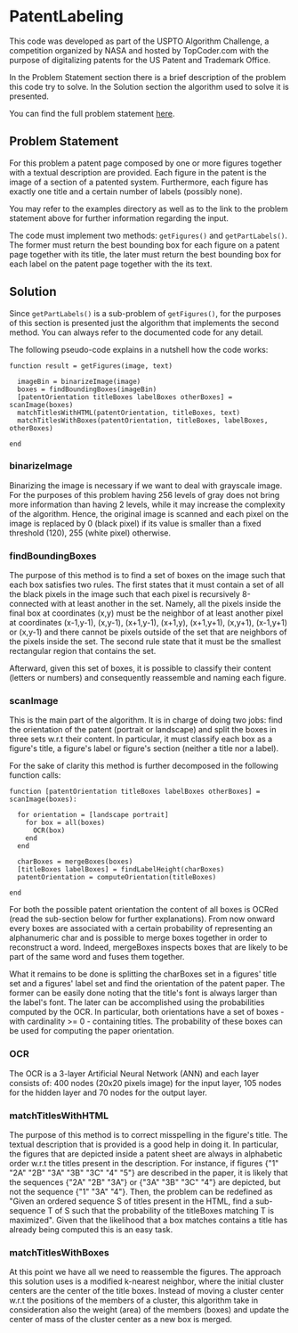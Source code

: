PatentLabeling
==============

This code was developed as part of the USPTO Algorithm Challenge, a competition organized by NASA and hosted by TopCoder.com with the purpose of digitalizing patents for the US Patent and Trademark Office.

In the Problem Statement section there is a brief description of the problem this code try to solve. In the Solution section the algorithm used to solve it is presented.

You can find the full problem statement [here](http://community.topcoder.com/longcontest/?module=ViewProblemStatement&rd=15027&pm=11645).


Problem Statement
-----------------

For this problem a patent page composed by one or more figures together with a textual description are provided. Each figure in the patent is the image of a section of a patented system. Furthermore, each figure has exactly one title and a certain number of labels (possibly none).

You may refer to the examples directory as well as to the link to the problem statement above for further information regarding the input.

The code must implement two methods: `getFigures()` and `getPartLabels()`. The former must return the best bounding box for each figure on a patent page together with its title, the later must return the best bounding box for each label on the patent page together with the its text.
  

Solution
--------

Since `getPartLabels()` is a sub-problem of `getFigures()`, for the purposes of this section is presented just the algorithm that implements the second method. You can always refer to the documented code for any detail.

The following pseudo-code explains in a nutshell how the code works:

	function result = getFigures(image, text)
	
	  imageBin = binarizeImage(image)
	  boxes = findBoundingBoxes(imageBin)
	  [patentOrientation titleBoxes labelBoxes otherBoxes] = scanImage(boxes)
	  matchTitlesWithHTML(patentOrientation, titleBoxes, text)
	  matchTitlesWithBoxes(patentOrientation, titleBoxes, labelBoxes, otherBoxes)

	end


### binarizeImage

Binarizing the image is necessary if we want to deal with grayscale image. For the purposes of this problem having 256 levels of gray does not bring more information than having 2 levels, while it may increase the complexity of the algorithm. Hence, the original image is scanned and each pixel on the image is replaced by 0 (black pixel) if its value is smaller than a fixed threshold (120), 255 (white pixel) otherwise.


### findBoundingBoxes

The purpose of this method is to find a set of boxes on the image such that each box satisfies two rules. The first states that it must contain a set of all the black pixels in the image such that each pixel is recursively 8-connected with at least another in the set. Namely, all the pixels inside the final box at coordinates (x,y) must be the neighbor of at least another pixel at coordinates (x-1,y-1), (x,y-1), (x+1,y-1), (x+1,y), (x+1,y+1), (x,y+1), (x-1,y+1) or (x,y-1) and there cannot be pixels outside of the set that are neighbors of the pixels inside the set. The second rule state that it must be the smallest rectangular region that contains the set.

Afterward, given this set of boxes, it is possible to classify their content (letters or numbers) and consequently reassemble and naming each figure.


### scanImage

This is the main part of the algorithm. It is in charge of doing two jobs: find the orientation of the patent (portrait or landscape) and split the boxes in three sets w.r.t their content. In particular, it must classify each box as a figure's title, a figure's label or figure's section (neither a title nor a label).

For the sake of clarity this method is further decomposed in the following function calls:

	function [patentOrientation titleBoxes labelBoxes otherBoxes] = scanImage(boxes):

	  for orientation = [landscape portrait]
	    for box = all(boxes)
	      OCR(box)
	    end
	  end

	  charBoxes = mergeBoxes(boxes)
	  [titleBoxes labelBoxes] = findLabelHeight(charBoxes)
	  patentOrientation = computeOrientation(titleBoxes)

	end 

For both the possible patent orientation the content of all boxes is OCRed (read the sub-section below for further explanations). From now onward every boxes are associated with a certain probability of representing an alphanumeric char and is possible to merge boxes together in order to reconstruct a word. Indeed, mergeBoxes inspects boxes that are likely to be part of the same word and fuses them together.

What it remains to be done is splitting the charBoxes set in a figures' title set and a figures' label set and find the orientation of the patent paper.
The former can be easily done noting that the title's font is always larger than the label's font. The later can be accomplished using the probabilities computed by the OCR. In particular, both orientations have a set of boxes - with cardinality >= 0 - containing titles. The probability of these boxes can be used for computing the paper orientation.


### OCR

The OCR is a 3-layer Artificial Neural Network (ANN) and each layer consists of: 400 nodes (20x20 pixels image) for the input layer, 105 nodes for the hidden layer and 70 nodes for the output layer.


### matchTitlesWithHTML

The purpose of this method is to correct misspelling in the figure's title. The textual description that is provided is a good help in doing it. 
In particular, the figures that are depicted inside a patent sheet are always in alphabetic order w.r.t the titles present in the description. For instance, if figures {"1" "2A" "2B" "3A" "3B" "3C" "4" "5"} are described in the paper, it is likely that the sequences {"2A" "2B" "3A"} or {"3A" "3B" "3C" "4"} are depicted, but not the sequence {"1" "3A" "4"}.
Then, the problem can be redefined as "Given an ordered sequence S of titles present in the HTML, find a sub-sequence T of S such that the probability of the titleBoxes matching T is maximized". Given that the likelihood that a box matches contains a title has already being computed this is an easy task.


### matchTitlesWithBoxes

At this point we have all we need to reassemble the figures. The approach this solution uses is a modified k-nearest neighbor, where the initial cluster centers are the center of the title boxes. Instead of moving a cluster center w.r.t the positions of the members of a cluster, this algorithm take in consideration also the weight (area) of the members (boxes) and update the center of mass of the cluster center as a new box is merged.

